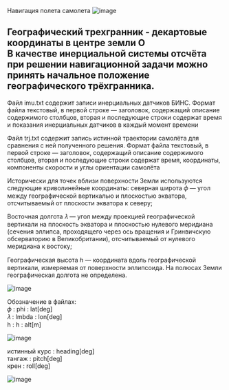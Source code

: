 Навигация полета самолета
![image](https://user-images.githubusercontent.com/94633478/229085607-ac0c6e0a-6e87-4e6d-9b02-2c90bc9dc81b.png)

Географический трехгранник - декартовые координаты в центре земли O  
В качестве инерциальной системы отсчёта при решении навигационной задачи можно принять начальное положение географического
трёхгранника.  
---------------------------------------------------------------------------------------------------------------------------















Файл imu.txt содержит записи инерциальных датчиков БИНС. Формат
файла текстовый, в первой строке — заголовок, содержащий описание содержимого столбцов, вторая и последующие строки содержат время и показания
инерциальных датчиков в каждый момент времени

Файл trj.txt содержит запись истинной траектории самолёта для сравнения с ней полученного решения. Формат файла текстовый, в первой строке
— заголовок, содержащий описание содержимого столбцов, вторая и последующие строки содержат время, координаты, компоненты скорости и углы
ориентации самолёта

Исторически для точек вблизи поверхности Земли используются следующие криволинейные координаты: 
северная широта 𝜙 — угол между географической вертикалью и плоскостью экватора,
отсчитываемый от плоскости экватора к северу;

Восточная долгота 𝜆 — угол
между проекцией географической вертикали на плоскость экватора и плоскостью нулевого меридиана (сечения эллипса, проходящего через ось вращения
и Гринвичскую обсерваторию в Великобритании), отсчитываемый от нулевого меридиана к востоку;

Географическая высота ℎ — координата вдоль географической вертикали, измеряемая от поверхности эллипсоида. На полюсах
Земли географическая долгота не определена.

![image](https://user-images.githubusercontent.com/94633478/229085607-ac0c6e0a-6e87-4e6d-9b02-2c90bc9dc81b.png)

Обозначение в файлах:  
𝜙 : phi : lat[deg]  
𝜆 : lmbda : lon[deg]  
h : h :  alt[m]  

![image](https://user-images.githubusercontent.com/94633478/229085534-a57521ed-b858-4338-8040-3bd09154787a.png)


истинный курс : heading[deg]  
тангаж : pitch[deg]  
крен : roll[deg]  
  
![image](https://user-images.githubusercontent.com/94633478/229085408-5d33f928-97db-4185-8e2f-954f67525c7c.png)

